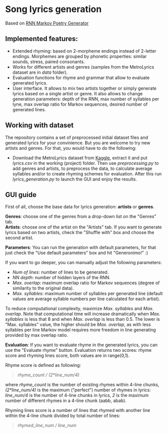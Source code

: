 # Song lyrics generation

Based on [RNN Markov Poetry Generator](https://www.kaggle.com/paultimothymooney/poetry-generator-rnn-markov)

## Implemented features:
- Extended rhyming: based on 2-morpheme endings instead of 2-letter endings. Morphemes are grouped by phonetic properties: similar sounds, stress, paired consonants.
- Works for different artists and genres (samples from the MetroLyrics dataset are in *data* folder).
- Evaluation functions for rhyme and grammar that allow to evaluate generated lyrics.
- User interface. It allows to mix two artists together or simply generate lyrics based on a single artist or genre. It also allows to change generation parameters: depth of the RNN, max number of syllables per lyne, max overlap ratio for Markov sequences, desired number of generated lines.

## Working with dataset
The repository contains a set of preprocessed initial dataset files and generated lyrics for your convinience. But you are welcome to try new artists and genres. For that, you would have to do the following: 

- Download the MetroLyrics dataset from [Kaggle](https://www.kaggle.com/gyani95/380000-lyrics-from-metrolyrics), extract it and put *lyrics.csv* in the working (project) folder. Then use *preprocessing.py* to add genres and artists, to preprocess the data, to calculate average syllables and/or to create rhyming schemes for evaluation. After this run *lyrics_generation.py* to launch the GUI and enjoy the results.

## GUI guide
First of all, choose the base data for lyrics generation: **artists** or **genres**.

**Genres**: choose one of the genres from a drop-down list on the "Genres" tab.  
**Artists**: choose one of the artist on the "Artists" tab. If you want to generate lyrics based on two artists, check the "Shuffle with" box and choose the second artist.

**Parameters**: You can run the generation with default parameters, for that just check the "Use default parameters" box and hit "Generonimo!" :)

If you want to go deeper, you can manually adjust the following parameters:
- *Num of lines*: number of lines to be generated.
- *NN depth*: number of hidden layers of the RNN.
- *Max. overlap*: maximum overlap ratio for Markov sequences (degree of similarity to the original data).
- *Max. syllables*: maximum number of syllables per generated line (default values are average syllable numbers per line calculated for each artist).

To reduce computational complexity, maximize *Max. syllables* and *Max. overlap*. Note that computational time will increase dramatically when *Max. syllables* is less that 8 and when *Max. overlap* is less than 0.5. The lower is "Max. syllables" value, the higher should be *Max. overlap*, as with less syllables per line Markov model requires more freedom in line generating provided by max overlap ratio. 

**Evaluation**: If you want to evaluate rhyme in the generated lyrics, you can use the "Evaluate rhyme" button. Evaluation returns two scores: rhyme score and rhyming lines score, both values are in range(0,1).

Rhyme score is defined as following:  
> *rhyme_count / (2\*line_num/4)*  

where *rhyme_count* is the number of existing rhymes within 4-line chunks, *(2\*line_num/4)* is the maximum ("perfect") number of rhymes in lyrics: *line_num/4* is the number of 4-line chunks in lyrics, *2* is the maximum number of different rhymes in a 4-line chunk (aabb, abab).

Rhyming lines score is a number of lines that rhymed with another line within the 4-line chunk divided by total number of lines:
> *rhymed_line_num / line_num*
